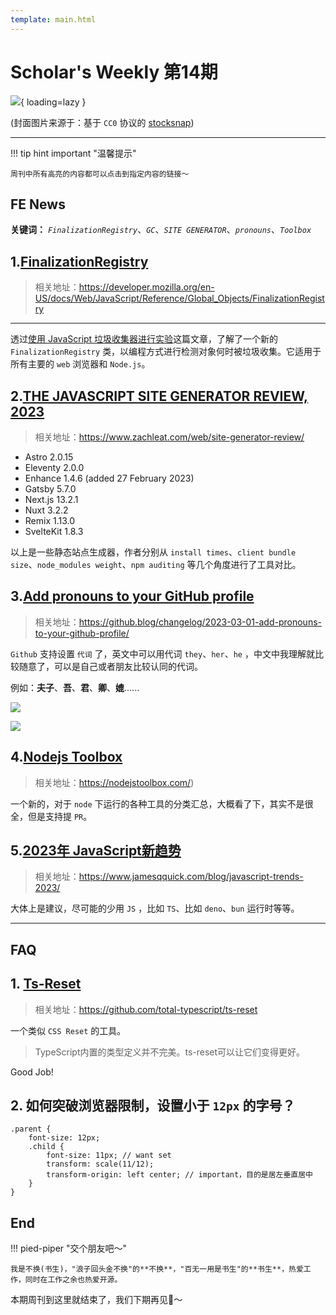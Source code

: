 ```yaml
---
template: main.html
---
```


# Scholar's Weekly 第14期

![](https://to-out-use.oss-cn-hangzhou.aliyuncs.com/common/7NBJ35.jpg?x-oss-process=image/auto-orient,1/interlace,1/quality,q_90/format,webp){ loading=lazy }


(封面图片来源于：基于 `CC0` 协议的 [stocksnap](https://stocksnap.io/photo/espresso-pour-WKJFSH6HRU))

------

!!! tip hint important "温馨提示"

    周刊中所有高亮的内容都可以点击到指定内容的链接～

## FE News

**关键词：** *`FinalizationRegistry`*、*`GC`*、*`SITE GENERATOR`*、*`pronouns`*、*`Toolbox`*

## 1.[FinalizationRegistry](https://developer.mozilla.org/en-US/docs/Web/JavaScript/Reference/Global_Objects/FinalizationRegistry)
>相关地址：https://developer.mozilla.org/en-US/docs/Web/JavaScript/Reference/Global_Objects/FinalizationRegistry

------
透过[使用 JavaScript 垃圾收集器进行实验](https://dev.to/codux/experiments-with-the-javascript-garbage-collector-2ae3)这篇文章，了解了一个新的 `FinalizationRegistry` 类，以编程方式进行检测对象何时被垃圾收集。它适用于所有主要的 `web` 浏览器和 `Node.js`。

## 2.[THE JAVASCRIPT SITE GENERATOR REVIEW, 2023](https://www.zachleat.com/web/site-generator-review/)
>相关地址：https://www.zachleat.com/web/site-generator-review/

* Astro 2.0.15
* Eleventy 2.0.0
* Enhance 1.4.6 (added 27 February 2023)
* Gatsby 5.7.0
* Next.js 13.2.1
* Nuxt 3.2.2
* Remix 1.13.0
* SvelteKit 1.8.3

以上是一些静态站点生成器，作者分别从 `install times`、`client bundle size`、`node_modules weight`、`npm auditing` 等几个角度进行了工具对比。

## 3.[Add pronouns to your GitHub profile](https://github.blog/changelog/2023-03-01-add-pronouns-to-your-github-profile/)
>相关地址：https://github.blog/changelog/2023-03-01-add-pronouns-to-your-github-profile/

`Github` 支持设置 `代词` 了，英文中可以用代词 `they`、`her`、`he` ，中文中我理解就比较随意了，可以是自己或者朋友比较认同的代词。

例如：**夫子**、**吾**、**君**、**卿**、**媲**......

![](https://to-out-use.oss-cn-hangzhou.aliyuncs.com/common/X4MAgO.png)

![](https://to-out-use.oss-cn-hangzhou.aliyuncs.com/common/EAzXbD.png)

## 4.[Nodejs Toolbox](https://nodejstoolbox.com/)
>相关地址：https://nodejstoolbox.com/)

一个新的，对于 `node` 下运行的各种工具的分类汇总，大概看了下，其实不是很全，但是支持提 `PR`。

## 5.[2023年 JavaScript新趋势](https://www.jamesqquick.com/blog/javascript-trends-2023/)
>相关地址：https://www.jamesqquick.com/blog/javascript-trends-2023/

大体上是建议，尽可能的少用 `JS` ，比如 `TS`、比如 `deno`、`bun` 运行时等等。


------

## FAQ

## 1. [Ts-Reset](https://github.com/total-typescript/ts-reset)
>相关地址：https://github.com/total-typescript/ts-reset

一个类似 `CSS Reset` 的工具。

>TypeScript内置的类型定义并不完美。ts-reset可以让它们变得更好。

Good Job!

## 2. 如何突破浏览器限制，设置小于 `12px` 的字号？

```less
.parent {
    font-size: 12px;
    .child {
        font-size: 11px; // want set
        transform: scale(11/12);
        transform-origin: left center; // important，目的是居左垂直居中
    }
}
```

## End

!!! pied-piper "交个朋友吧～"

    我是不换(书生)，"浪子回头金不换"的**不换**，"百无一用是书生"的**书生**，热爱工作，同时在工作之余也热爱开源。

本期周刊到这里就结束了，我们下期再见👋～
